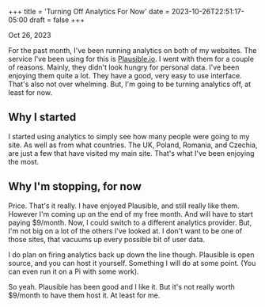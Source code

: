 +++
title = 'Turning Off Analytics For Now'
date = 2023-10-26T22:51:17-05:00
draft = false
+++

Oct 26, 2023

For the past month, I've been running analytics on both of my websites. The service I've been using for this is [Plausible.io](https://plausible.io/). I went with them for a couple of reasons. Mainly, they didn't look hungry for personal data. I've been enjoying them quite a lot. They have a good, very easy to use interface. That's also not over whelming. But, I'm going to be turning analytics off, at least for now.

## Why I started

I started using analytics to simply see how many people were going to my site. As well as from what countries. The UK, Poland, Romania, and Czechia, are just a few that have visited my main site. That's what I've been enjoying the most.

## Why I'm stopping, for now

Price. That's it really. I have enjoyed Plausible, and still really like them. However I'm coming up on the end of my free month. And will have to start paying $9/month. Now, I could switch to a different analytics provider. But, I'm not big on a lot of the others I've looked at. I don't want to be one of those sites, that vacuums up every possible bit of user data.

I do plan on firing analytics back up down the line though. Plausible is open source, and you can host it yourself. Something I will do at some point. (You can even run it on a Pi with some work).

So yeah. Plausible has been good and I like it. But it's not really worth $9/month to have them host it. At least for me.